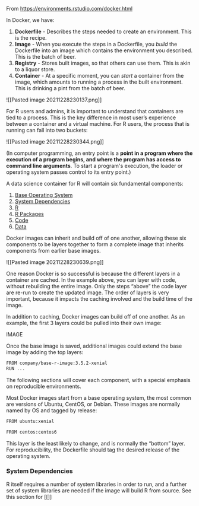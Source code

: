 

From https://environments.rstudio.com/docker.html

In Docker, we have:

1.  **Dockerfile** - Describes the steps needed to create an environment. This is the recipe.
2.  **Image** - When you execute the steps in a Dockerfile, you _build_ the Dockerfile into an image which contains the environment you described. This is the batch of beer.
3.  **Registry** - Stores built images, so that others can use them. This is akin to a liquor store.
4.  **Container** - At a specific moment, you can _start_ a container from the image, which amounts to running a process in the built environment. This is drinking a pint from the batch of beer.

![[Pasted image 20211228230137.png]]




For R users and admins, it is important to understand that containers are tied to a process. This is the key difference in most user’s experience between a container and a virtual machine. For R users, the process that is running can fall into two buckets:


![[Pasted image 20211228230344.png]]

(In computer programming, an entry point is a **point in a program where the execution of a program begins, and where the program has access to command line arguments**. To start a program's execution, the loader or operating system passes control to its entry point.)


A data science container for R will contain six fundamental components:

1.  [Base Operating System](https://environments.rstudio.com/docker.html#base-operating-system)
2.  [System Dependencies](https://environments.rstudio.com/docker.html#system-dependencies)
3.  [R](https://environments.rstudio.com/docker.html#R)
4.  [R Packages](https://environments.rstudio.com/docker.html#r-packages)
5.  [Code](https://environments.rstudio.com/docker.html#code)
6.  [Data](https://environments.rstudio.com/docker/html#data)



Docker images can inherit and build off of one another, allowing these six components to be layers together to form a complete image that inherits components from earlier base images.

![[Pasted image 20211228230639.png]]



One reason Docker is so successful is because the different layers in a container are cached. In the example above, you can layer with code, without rebuilding the entire image. Only the steps “above” the code layer are re-run to create the updated image. The order of layers is very important, because it impacts the caching involved and the build time of the image.

In addition to caching, Docker images can build off of one another. As an example, the first 3 layers could be pulled into their own image:

IMAGE

Once the base image is saved, additional images could extend the base image by adding the top layers:

```bash
FROM company/base-r-image:3.5.2-xenial
RUN ...
```

The following sections will cover each component, with a special emphasis on reproducible environments.

Most Docker images start from a base operating system, the most common are versions of Ubuntu, CentOS, or Debian. These images are normally named by OS and tagged by release:

```bash
FROM ubuntu:xenial
```

```bash
FROM centos:centos6
```

This layer is the least likely to change, and is normally the “bottom” layer. For reproducibility, the Dockerfile should tag the desired release of the operating system.

### System Dependencies

R itself requires a number of system libraries in order to run, and a further set of system libraries are needed if the image will build R from source. See this section for [[]]